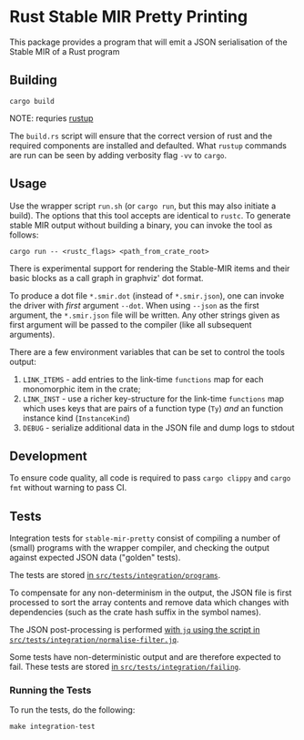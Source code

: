 # Rust Stable MIR Pretty Printing

This package provides a program that will emit a JSON serialisation of the Stable MIR of a Rust program

## Building

```shell
cargo build
```

NOTE: requries [rustup](https://www.rust-lang.org/tools/install)

The `build.rs` script will ensure that the correct version of rust and the required components are installed and defaulted. What `rustup` commands are run can be seen by adding verbosity flag `-vv` to `cargo`.

## Usage

Use the wrapper script `run.sh` (or `cargo run`, but this may also initiate a build).
The options that this tool accepts are identical to `rustc`.
To generate stable MIR output without building a binary, you can invoke the tool as follows:

```shell
cargo run -- <rustc_flags> <path_from_crate_root>
```

There is experimental support for rendering the Stable-MIR items and their basic blocks as a 
call graph in graphviz' dot format. 

To produce a dot file `*.smir.dot` (instead of `*.smir.json`), one can invoke the driver with
_first_ argument `--dot`. When using `--json` as the first argument, the `*.smir.json` file
will be written. Any other strings given as first argument will be passed to the compiler 
(like all subsequent arguments).

There are a few environment variables that can be set to control the tools output:

1.  `LINK_ITEMS` - add entries to the link-time `functions` map for each monomorphic item in the crate;
2.  `LINK_INST`  - use a richer key-structure for the link-time `functions` map which uses keys that are pairs of a function type (`Ty`) _and_ an function instance kind (`InstanceKind`)
3.  `DEBUG` - serialize additional data in the JSON file and dump logs to stdout

## Development

To ensure code quality, all code is required to pass `cargo clippy` and `cargo fmt` without warning to pass CI.

## Tests

Integration tests for `stable-mir-pretty` consist of compiling a number of (small)
programs with the wrapper compiler, and checking the output against expected JSON
data ("golden" tests).

The tests are stored [in `src/tests/integration/programs`](./src/tests/integration/programs).

To compensate for any non-determinism in the output, the JSON file is first processed
to sort the array contents and remove data which changes with dependencies (such as 
the crate hash suffix in the symbol names).

The JSON post-processing is performed [with `jq` using the script in `src/tests/integration/normalise-filter.jq`](./src/tests/integration/normalise-filter.jq).

Some tests have non-deterministic output and are therefore expected to fail. 
These tests are stored [in `src/tests/integration/failing`](./src/tests/integration/failing).

### Running the Tests

To run the tests, do the following:

```shell
make integration-test
```
